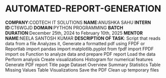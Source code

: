 # AUTOMATED-REPORT-GENERATION
**COMPANY**:CODTECH IT SOLUTIONS
**NAME**:ANUSHKA SAHU
**INTERN ID**:CT6WGJD
**DOMAIN**:PYTHON PROGRAMMING
**BATCH DURATION**:December 25th, 2024 to February 10th, 2025
**MENTOR NAME**:NEELA SANTOSH KUMAR
**DESCRIPTION OF TASK**:
Script that reads data from a file
Analyzes it, Generate a formatted pdf using FPDF or Reportlab
import pandas 
import matplotlib.pyplot 
from fpdf import FPDF
import os
Function to analyze data and prepare PDF report
Load the data
Perform analysis
Create visualizations
Histogram for numerical features
Generate PDF report
Title page
Dataset Overview
Summary Statistics Table
Missing Values Table
Visualizations
Save the PDF
Clean up temporary files
    

